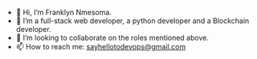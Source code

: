 - 👋 Hi, I’m Franklyn Nmesoma.
- 👀 I’m a full-stack web developer, a python developer and a Blockchain developer.
- 💞️ I’m looking to collaborate on the roles mentioned above.
- 📫 How to reach me: sayhellotodevops@gmail.com

<!---
dev-omaFrank/dev-omaFrank is a ✨ special ✨ repository because its `README.md` (this file) appears on your GitHub profile.
You can click the Preview link to take a look at your changes.
--->
